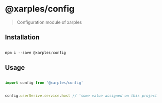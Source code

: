 # @xarples/config

> Configuration module of xarples


## Installation

```js

npm i --save @xarples/config

```

## Usage

```js

import config from '@xarples/config'


config.userSerive.service.host // 'some value assigned on this project'

```